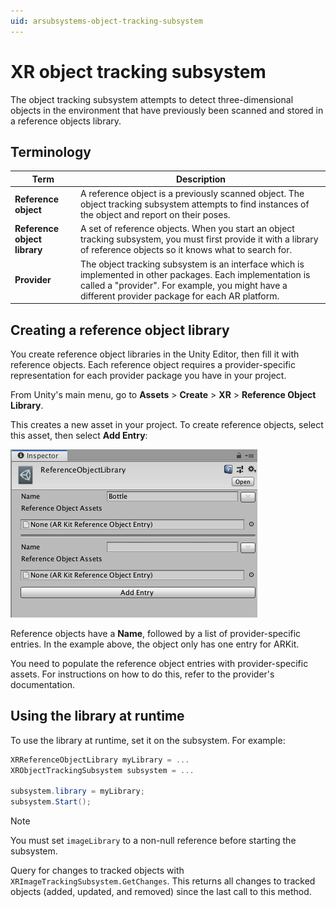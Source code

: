 ```yaml
---
uid: arsubsystems-object-tracking-subsystem
---
```

# XR object tracking subsystem

The object tracking subsystem attempts to detect three-dimensional objects in the environment that have previously been scanned and stored in a reference objects library.

## Terminology

|**Term**|**Description**|
|--------|---------------|
|**Reference object**|A reference object is a previously scanned object. The object tracking subsystem attempts to find instances of the object and report on their poses.|
|**Reference object library**|A set of reference objects. When you start an object tracking subsystem, you must first provide it with a library of reference objects so it knows what to search for.|
|**Provider**|The object tracking subsystem is an interface which is implemented in other packages. Each implementation is called a "provider". For example, you might have a different provider package for each AR platform.|

## Creating a reference object library

You create reference object libraries in the Unity Editor, then fill it with reference objects. Each reference object requires a provider-specific representation for each provider package you have in your project.

From Unity's main menu, go to **Assets** &gt; **Create** &gt; **XR** &gt; **Reference Object Library**.

This creates a new asset in your project. To create reference objects, select this asset, then select **Add Entry**:

![A reference object library](../images/reference-object-library-inspector.png "A reference object library")

Reference objects have a **Name**, followed by a list of provider-specific entries. In the example above, the object only has one entry for ARKit.

You need to populate the reference object entries with provider-specific assets. For instructions on how to do this, refer to the provider's documentation.

## Using the library at runtime

To use the library at runtime, set it on the subsystem. For example:

```csharp
XRReferenceObjectLibrary myLibrary = ...
XRObjectTrackingSubsystem subsystem = ...

subsystem.library = myLibrary;
subsystem.Start();
```

> [!NOTE]
> You must set `imageLibrary` to a non-null reference before starting the subsystem.

Query for changes to tracked objects with `XRImageTrackingSubsystem.GetChanges`. This returns all changes to tracked objects (added, updated, and removed) since the last call to this method.
